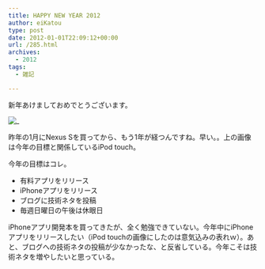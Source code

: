 ```yaml
---
title: HAPPY NEW YEAR 2012
author: eiKatou
type: post
date: 2012-01-01T22:09:12+00:00
url: /285.html
archives:
  - 2012
tags:
  - 雑記

---
```

新年あけましておめでとうございます。

![_](/uploads/2012/01/IMG_08661.jpg)

昨年の1月にNexus Sを買ってから、もう1年が経つんですね。早い。。上の画像は今年の目標と関係しているiPod touch。

今年の目標はコレ。

  * 有料アプリをリリース
  * iPhoneアプリをリリース
  * ブログに技術ネタを投稿
  * 毎週日曜日の午後は休眼日

iPhoneアプリ開発本を買ってきたが、全く勉強できていない。今年中にiPhoneアプリをリリースしたい（iPod touchの画像にしたのは意気込みの表れｗ）。あと、ブログへの技術ネタの投稿が少なかったな、と反省している。今年こそは技術ネタを増やしたいと思っている。

 [1]: /uploads/2012/01/IMG_08661.jpg
